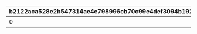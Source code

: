 |b2122aca528e2b547314ae4e798996cb70c99e4def3094b1926b841e8d15b9fa|94ca7eb62fba4f89307d11333efd15d106c5d45b591b4a00502cc50de34aade0|b6100e1bf7187229cf458e76e05debdb7d162afd26119723df21a84ec681a055|5d8d51181a6b049c4bf66233b5ec06b94316dd5bb7c73b234b4cdea8718338b1|300e8be7e2845e49fe0462090e54ed5d42a2520a2bfaa0c0309702b361b89dec|af039ca8866bcefaef82222f8feb4d81c497a7e2b699068586540520efb1b172|9af47ccf134db5078a14794cf87f3bae08ccb24368a6b866487b01d918782b20|3d7466881bf901d0f95a149f1e7563cd1873b3fbe83025bcac033dfb913106ca|9b3fd2d2f8fda4e249aa3b54e64ca847a1dd89921dc1a6a6966b87ec66fa65ea|39c731f6b9abc3368ebb9eb731b3c9966811726e3b00296520d496561b562d24|5e2781c70181a6523ac73709e732c032b767d2f8426ea51e319c9640f619765a|56ca91bdb98bab4345ff65c1291b8d511e9a8101f43e5dd38589dcdf3ffa7281|08fb1fc17107376895cb3dcf12978f86a01596704e227df5d418bd9e971cece4|95ec0299803d625dd31a6315533528e2f3984cf8fc26a541a8d036dcdc3d74dd|3d751dd1ec1b851d0b47aa9a30039d1221c8690c9d4de86e1fa1b3dcd10bc930|b4b48e31323b6ed09c9f07e9152cbb02cb6e092a6fda57d03e275c4d3901a4e0|24fcf52afe7e1b32b3b5b020ae66e9fb0fa3a6007f6c46990397102863a6f3b2|c2991633ec2304fd7221cde4b2b17ec584328fcfe79ae92ca13747e1cf8bcaf7|be2f3a20bc34a785f596a3e683e2f98498159fa72d09bd38b7dfb049414012c8|
| --- | --- | --- | --- | --- | --- | --- | --- | --- | --- | --- | --- | --- | --- | --- | --- | --- | --- | --- |
|0|0|7|0|0|二人のお手伝いの合計で200000pt獲得しよう|0|1|1113|15|0|0|0|0|0|0|0|200000|0|